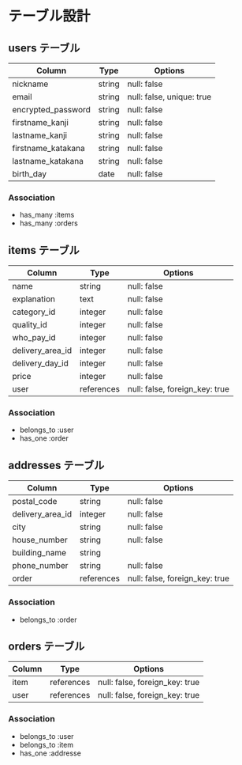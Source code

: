 # テーブル設計

## users テーブル

| Column                | Type   | Options     |
| --------------------- | ------ | ----------- |
| nickname              | string | null: false |
| email                 | string | null: false, unique: true |
| encrypted_password    | string | null: false |
| firstname_kanji       | string | null: false |
| lastname_kanji        | string | null: false |
| firstname_katakana    | string | null: false |
| lastname_katakana     | string | null: false |
| birth_day             | date   | null: false |

 ### Association

- has_many :items
- has_many :orders


## items テーブル

| Column           | Type       | Options     |
| ---------------- | ---------- | ----------- |
| name             | string     | null: false |
| explanation      | text       | null: false |
| category_id      | integer    | null: false |
| quality_id       | integer    | null: false |
| who_pay_id       | integer    | null: false |
| delivery_area_id | integer    | null: false |
| delivery_day_id  | integer    | null: false |
| price            | integer    | null: false |
| user             | references | null: false, foreign_key: true |


### Association

- belongs_to :user
- has_one :order


## addresses テーブル

| Column           | Type       | Options     |
| ---------------- | ---------- | ----------- |
| postal_code   	 | string     | null: false |
| delivery_area_id | integer    | null: false |
| city	           | string     | null: false |
| house_number     | string     | null: false |
| building_name    | string     |             |
| phone_number     | string     | null: false |
| order            | references | null: false, foreign_key: true |


### Association

- belongs_to :order

## orders テーブル

| Column    | Type       | Options     |
| --------- | ---------- | ----------- |
| item      | references | null: false, foreign_key: true |
| user      | references | null: false, foreign_key: true |

### Association

- belongs_to :user
- belongs_to :item
- has_one :addresse
